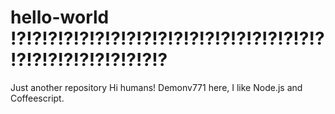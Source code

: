 # hello-world !?!?!?!?!?!?!?!?!?!?!?!?!?!?!?!?!?!?!?!?!?!?!?!?!?!?!?!?!?!?
Just another  repository
Hi humans!
Demonv771 here, I like Node.js and Coffeescript.

